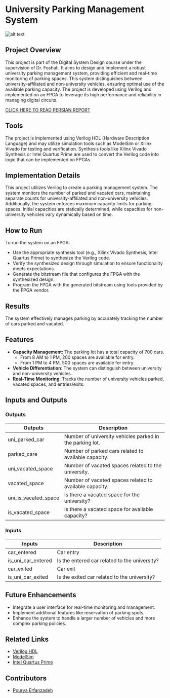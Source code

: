 # University Parking Management System

<!-- ![alt text](https://media.shahr.ir/d/2021/11/27/3/21194.jpg) -->

![alt text](https://media.hamshahrionline.ir/d/2022/08/17/4/4718571.jpg?ts=1660714779000)

## Project Overview

This project is part of the Digital System Design course under the supervision of Dr. Foshati. It aims to design and implement a robust university parking management system, providing efficient and real-time monitoring of parking spaces. This system distinguishes between university-affiliated and non-university vehicles, ensuring optimal use of the available parking capacity. The project is developed using Verilog and implemented on an FPGA to leverage its high performance and reliability in managing digital circuits.

[CLICK HERE TO READ PERSIAN REPORT](https://github.com/erfnzdeh/DSD-Project/blob/main/Report_Persian_DSD_Project_401011180.pdf)

## Tools

The project is implemented using Verilog HDL (Hardware Description Language) and may utilize simulation tools such as ModelSim or Xilinx Vivado for testing and verification. Synthesis tools like Xilinx Vivado Synthesis or Intel Quartus Prime are used to convert the Verilog code into logic that can be implemented on FPGAs.

## Implementation Details

This project utilizes Verilog to create a parking management system. The system monitors the number of parked and vacated cars, maintaining separate counts for university-affiliated and non-university vehicles. Additionally, the system enforces maximum capacity limits for parking spaces. Initial capacities are statically determined, while capacities for non-university vehicles vary dynamically based on time.

## How to Run

To run the system on an FPGA:

  - Use the appropriate synthesis tool (e.g., Xilinx Vivado Synthesis, Intel Quartus Prime) to synthesize the Verilog code.
  - Verify the synthesized design through simulation to ensure functionality meets expectations.
  - Generate the bitstream file that configures the FPGA with the synthesized design.
  - Program the FPGA with the generated bitstream using tools provided by the FPGA vendor.

## Results

The system effectively manages parking by accurately tracking the number of cars parked and vacated.

## Features

- **Capacity Management**: The parking lot has a total capacity of 700 cars.
  - From 8 AM to 1 PM, 200 spaces are available for entry.
  - From 1 PM to 4 PM, 500 spaces are available for entry.
- **Vehicle Differentiation**: The system can distinguish between university and non-university vehicles.
- **Real-Time Monitoring**: Tracks the number of university vehicles parked, vacated spaces, and entries/exits.

## Inputs and Outputs

### Outputs

| Outputs              | Description                                              |
| -------------------- | -------------------------------------------------------- |
| uni_parked_car       | Number of university vehicles parked in the parking lot. |
| parked_care          | Number of parked cars related to available capacity.     |
| uni_vacated_space    | Number of vacated spaces related to the university.      |
| vacated_space        | Number of vacated spaces related to available capacity.  |
| uni_is_vacated_space | Is there a vacated space for the university?             |
| is_vacated_space     | Is there a vacated space for available capacity?         |

### Inputs

| Inputs             | Description                                   |
| ------------------ | --------------------------------------------- |
| car_entered        | Car entry                                     |
| is_uni_car_entered | Is the entered car related to the university? |
| car_exited         | Car exit                                      |
| is_uni_car_exited  | Is the exited car related to the university?  |

## Future Enhancements

- Integrate a user interface for real-time monitoring and management.
- Implement additional features like reservation of parking spots.
- Enhance the system to handle a larger number of vehicles and more complex parking policies.

## Related Links

- [Verilog HDL](https://en.wikipedia.org/wiki/Verilog)
- [ModelSim](https://www.mentor.com/products/fv/modelsim/)
- [Intel Quartus Prime](https://www.intel.com/content/www/us/en/software/programmable/quartus-prime/overview.html)

## Contributors

- [Pourya Erfanzadeh](https://github.com/erfnzdeh)

<!-- # Question

---

Design a 512-bit processor with the following three components:

1. A register file with 4 512-bit registers named A1 to A4 that can store data. This register file should be capable of performing addition and multiplication operations with inputs from A1 and A2, outputting the result in A3. The output from A3 should be able to be transferred to A4.
2. A memory with a depth of 512 and a width of 32 bits. This memory should be capable of storing 16 consecutive addresses from memory in one instruction cycle.
3. A set of instructions for this processor that includes:
   - Storing data from one of the registers into memory
   - Loading data from memory into one of the registers
   - Adding and multiplying data from the registers and storing the result back into one of the registers

Design your circuit and ensure its correctness by testing it for edge cases. Pay attention to additional requirements like flags and processor states.

--- -->
